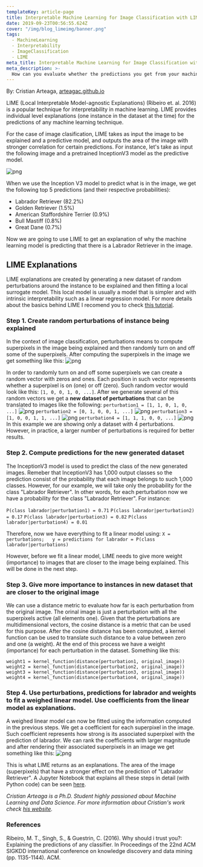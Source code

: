 ```yaml
---
templateKey: article-page
title: Interpretable Machine Learning for Image Classification with LIME
date: 2019-09-23T00:56:55.624Z
cover: "/img/blog_limeimg/banner.png"
tags:
  - MachineLearning
  - Interpretability
  - ImageClassification
  - LIME
meta_title: Interpretable Machine Learning for Image Classification with LIME
meta_description: >-
  How can you evaluate whether the predictions you get from your machine learning model are reliable? LIME is here to the rescue. LIME (Local Interpretable Model-agnostic Explanations) provides explanations for the predictions of any machine learning technique. In this tutorial, we'll see how it works for image classification tasks. 
---
```

By: Cristian Arteaga, [arteagac.github.io](https://arteagac.github.io)

LIME (Local Interpretable Model-agnostic Explanations) (Ribeiro et. al. 2016) is a popular technique for interpretability in machine learning. LIME provides individual level explanations (one instance in the dataset at the time) for the predictions of any machine learning technique.  

For the case of image clasification, LIME takes as input the image to be explained and a predictive model, and outputs the area of the image with stronger correlation for certain predictions. For instance, let's take as input the following image and a pretrained InceptionV3 model as the predictive model.

![png](/img/blog_limeimg/input_img.png)

When we use the Inception V3 model to predict what is in the image, we get the following top 5 predictions (and their respective probabilities):
- Labrador Retriever (82.2%)
- Golden Retriever (1.5%)
- American Staffordshire Terrier (0.9%)
- Bull Mastiff (0.8%)
- Great Dane  (0.7%)

Now we are going to use LIME to get an explanation of why the machine learning model is predicting that there is a Labrador Retriever in the image.

## LIME Explanations
LIME explanations are created by generating a new dataset of random perturbations around the instance to be explained and then fitting a local surrogate model. This local model is usually a model that is simpler and with intrinsic interpretability such as a linear regression model. For more details about the basics behind LIME I recomend you to check [this tutorial](https://nbviewer.jupyter.org/urls/arteagac.github.io/blog/lime.ipynb).

### Step 1. Create random perturbations of instance being explained
In the context of image classification, perturbations means to compute superpixels in the image being explained and then randomly turn on and off some of the superpixels.
After computing the superpixels in the image we get something like this:
![png](/img/blog_limeimg/superpixels.png)

In order to randomly turn on and off some superpixels we can create a random vector with zeros and ones. Each position in such vector represents whether a superpixel is on (one) or off (zero). Such random vector would look like this: `[1, 0, 0, 1, 0, ...]`. After we generate several of this random vectors we get a **new dataset of perturbations** that can be translated to images like the following:
`perturbation1 = [1, 1, 0, 1, 0, ...]`
![png](/img/blog_limeimg/perturb1.png)
`perturbation2 = [0, 1, 0, 0, 1, ...]`
![png](/img/blog_limeimg/perturb2.png)
`perturbation3 = [1, 0, 0, 1, 1, ...]`
![png](/img/blog_limeimg/perturb3.png)
`perturbation4 = [1, 1, 1, 0, 0, ...]`
![png](/img/blog_limeimg/perturb4.png)
In this example we are showing only a dataset with 4 perturbations. However, in practice, a larger number of perturbations is required for better results. 

### Step 2. Compute predictions for the new generated dataset
The InceptionV3 model is used to predict the class of the new generated images. Remeber that InceptionV3 has 1,000 output classes so the prediction consist of the probability that each image belongs to such 1,000 classes. However, for our example, we will take only the probability for the class "Labrador Retriever". In other words, for each perturbation now we have a probability for the class "Labrador Retriever". For instance:

`P(class labrador|perturbation1) = 0.71`
`P(class labrador|perturbation2) = 0.17`
`P(class labrador|perturbation3) = 0.82`
`P(class labrador|perturbation4) = 0.01`

Therefore, now we have everything to fit a linear model using:
`X = perturbations;   y = predictions for labrador = P(class labrador|perturbations)`

However, before we fit a linear model, LIME needs to give more weight (importance) to images that are closer to the image being explained. This will be done in the next step.

### Step 3. Give more importance to instances in new dataset that are closer to the original image
We can use a distance metric to evaluate how far is each perturbation from the original image. The orinal image is just a perturbation with all the superpixels active (all elements one). Given that the perturbations are multidimensional vectors, the cosine distance is a metric that can be used for this purpose. After the cosine distance has been computed, a kernel function can be used to translate such distance to a value between zero and one (a weight). At the end of this process we have a weight (importance) for each perturbation in the dataset. Something like this:
```
weight1 = kernel_function(distance(perturbation1, original_image))
weight2 = kernel_function(distance(perturbation2, original_image))
weight3 = kernel_function(distance(perturbation3, original_image))
weight4 = kernel_function(distance(perturbation4, original_image))
```

### Step 4. Use perturbations, predictions for labrador and weights to fit a weighed linear model. Use coefficients from the linear model as explanations.
A weighed linear model can now be fitted using the information computed in the previous steps. We get a coefficient for each superpixel in the image. Such coefficient represents how strong is its associated superpixel with the prediction of labrador. We can rank the coefficients with larger magnitude and after rendering their associated superpixels in an image we get something like this:
![png](/img/blog_limeimg/output_img.png)

This is what LIME returns as an explanations. The area of the image (superpixels) that have a stronger effect on the prediction of "Labrador Retriever". A Jupyter Notebook that explains all these steps in detail (with Python code) can be seen [here](https://nbviewer.jupyter.org/url/arteagac.github.io/blog/lime_image.ipynb).

<em>Cristian Arteaga is a Ph.D. Student highly passioned about Machine Learning and Data Science. For more information about Cristian's work check <a href="https://arteagac.github.io" target="_blank" rel="noopener"> his website</a>.</em>

### References
Ribeiro, M. T., Singh, S., & Guestrin, C. (2016). Why should i trust you?: Explaining the predictions of any classifier. In Proceedings of the 22nd ACM SIGKDD international conference on knowledge discovery and data mining (pp. 1135-1144). ACM.

